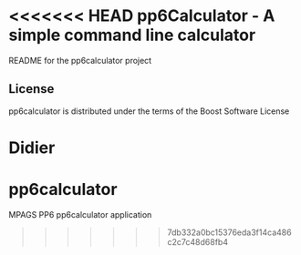 <<<<<<< HEAD
pp6Calculator - A simple command line calculator
=================================================


README for the pp6calculator project


License
-------

pp6calculator is distributed under the terms of the Boost Software License


Didier
=======
pp6calculator
=============

MPAGS PP6 pp6calculator application
>>>>>>> 7db332a0bc15376eda3f14ca486c2c7c48d68fb4
